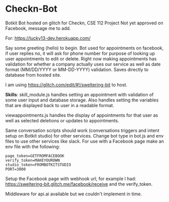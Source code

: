 # Checkn-Bot
Botkit Bot hosted on glitch for Checkn, CSE 112 Project
Not yet approved on Facebook, message me to add. 

For: https://lucky13-dev.herokuapp.com/

Say some greeting (hello) to begin. 
Bot used for appointments on facebook, if user replies no, it will ask for phone number for purpose of looking up user appointments to edit or delete. 
Right now making appointments has validation for whether a company actually uses our service as well as date format (MM/DD/YYYY or MM-DD-YYYY) validation. Saves directly to database from hosted site.

I am using https://glitch.com/edit/#!/sweltering-bit to host. 

**Skills**:
skill_module.js handles setting an appointment with validation of some user input and database storage. Also handles setting the variables that are displayed back to user in a readable format. 

viewappointments.js handles the display of appointments for that user as well as selected deletions or updates to appointments. 

Same conversation scripts should work (conversations triggers and intent setup on Botkit studio) for other services. Change bot type in bot.js and env files to use other services like slack. For use with a Facebook page make an env file with the following: 
```
page_token=GETFROMFACEBOOK
verify_token=MAKEYOUROWN
studio_token=FROMBOTKITSTUDIO
PORT=3000
```
Setup the Facebook page with webhook url, for example I had: https://sweltering-bit.glitch.me/facebook/receive and the verify_token.

Middleware for api.ai available but we couldn't implement in time. 
